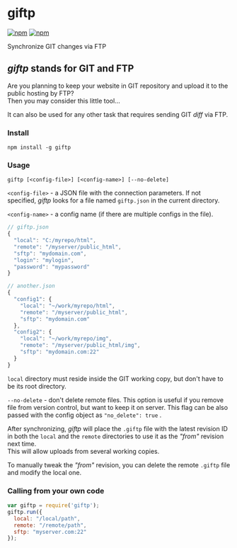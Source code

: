 # giftp

[![npm](https://img.shields.io/npm/v/giftp.svg)](https://www.npmjs.com/package/giftp)
[![npm](https://img.shields.io/npm/dt/giftp.svg)](https://www.npmjs.com/package/giftp)

Synchronize GIT changes via FTP

## *giftp* stands for GIT and FTP

Are you planning to keep your website in GIT repository
and upload it to the public hosting by FTP?  
Then you may consider this little tool...

It can also be used for any other task that requires sending GIT *diff* via FTP.

### Install

`npm install -g giftp`

### Usage

`giftp [<config-file>] [<config-name>] [--no-delete]`

`<config-file>` - a JSON file with the connection parameters.
If not specified, *giftp* looks for a file named `giftp.json` in the current directory.

`<config-name>` - a config name (if there are multiple configs in the file).

```javascript
// giftp.json
{
  "local": "C:/myrepo/html",
  "remote": "/myserver/public_html",
  "sftp": "mydomain.com",
  "login": "mylogin",
  "password": "mypassword"
}
```

```javascript
// another.json
{
  "config1": {
    "local": "~/work/myrepo/html",
    "remote": "/myserver/public_html",
    "sftp": "mydomain.com"
  },
  "config2": {
    "local": "~/work/myrepo/img",
    "remote": "/myserver/public_html/img",
    "sftp": "mydomain.com:22"
  }
}
```

`local` directory must reside inside the GIT working copy,
but don't have to be its root directory.

`--no-delete` - don't delete remote files.
This option is useful if you remove file from version control, but want to keep it on server.
This flag can be also passed with the config object as `"no_delete": true` .

After synchronizing, *giftp* will place the `.giftp` file with the latest revision ID
in both the `local` and the `remote` directories to use it as the *"from"* revision next time.  
This will allow uploads from several working copies.

To manually tweak the *"from"* revision, you can delete the remote `.giftp` file
and modify the local one.

### Calling from your own code

```javascript
var giftp = require('giftp');
giftp.run({
  local: "/local/path",
  remote: "/remote/path",
  sftp: "myserver.com:22"
});
```
